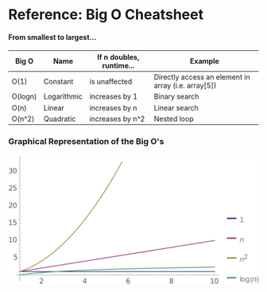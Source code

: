 # Reference: Big O Cheatsheet

#### From smallest to largest...

| Big O    | Name        | If n doubles, runtime... | Example       |
| -------- | ----------- | ------------------------ | ------------- |
| O(1)     | Constant    | is unaffected            | Directly access an element in array (i.e. array[5]) |
| O(logn)  | Logarithmic | increases by 1           | Binary search |
| O(n)     | Linear      | increases by n           | Linear search |
| O(n^2)   | Quadratic   | increases by n^2         | Nested loop |

### Graphical Representation of the Big O's
!["Graph of the four major Big O's"](../images/Week_10_Big_O.png)